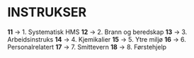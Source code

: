 # INSTRUKSER

**11** -> 1. Systematisk HMS
**12** -> 2. Brann og beredskap
**13** -> 3. Arbeidsinstruks
**14** -> 4. Kjemikalier
**15** -> 5. Ytre miljø
**16** -> 6. Personalrelatert
**17** -> 7. Smittevern
**18** -> 8. Førstehjelp
